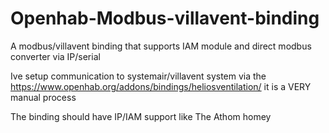 # Openhab-Modbus-villavent-binding
A modbus/villavent binding that supports IAM module and direct modbus converter via IP/serial

Ive setup communication to systemair/villavent system via the https://www.openhab.org/addons/bindings/heliosventilation/ it is a VERY manual process

The binding should have IP/IAM support like The Athom homey 


